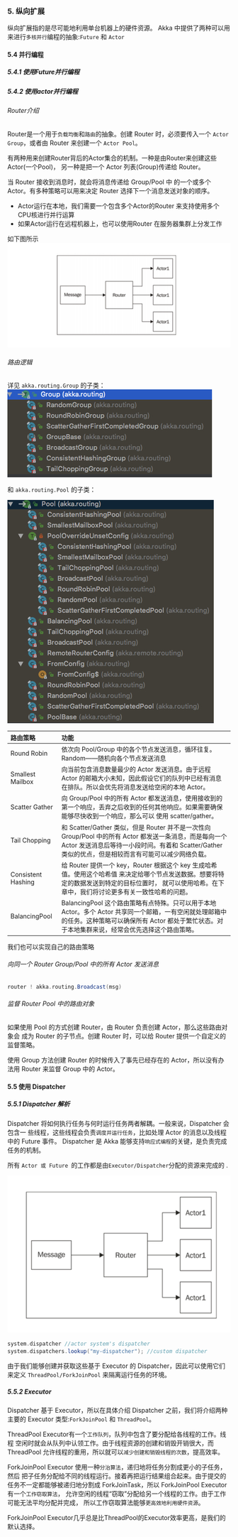 ### 5. 纵向扩展
纵向扩展指的是尽可能地利用单台机器上的硬件资源。
Akka 中提供了两种可以用来进行`多核并行`编程的抽象:`Future` 和 `Actor`
#### 5.4 并行编程
##### 5.4.1 使用Future并行编程
##### 5.4.2 使用actor并行编程
###### Router介绍
Router是一个用于`负载均衡`和`路由`的抽象。创建 Router 时，必须要传入一个 `Actor Group`，或者由 Router 来创建一个 `Actor Pool`。

有两种用来创建Router背后的Actor集合的机制。一种是由Router来创建这些Actor(一个Pool)， 另一种是把一个 Actor 列表(Group)传递给 Router。

当 Router 接收到消息时，就会将消息传递给 Group/Pool 中 的一个或多个 Actor。有多种策略可以用来决定 Router 选择下一个消息发送对象的顺序。 

- Actor运行在本地，我们需要一个包含多个Actor的Router 来支持使用多个CPU核进行并行运算
- 如果Actor运行在远程机器上，也可以使用Router 在服务器集群上分发工作 

如下图所示
![akka-router](../../resources/chapter05/akka-router.jpg)

###### 路由逻辑

详见 `akka.routing.Group` 的子类：
![akka-router-group](../../resources/chapter05/akka-router-group.jpg)

和 `akka.routing.Pool` 的子类：

![akka-router-pool](../../resources/chapter05/akka-router-pool.jpg)

| 路由策略           | 功能                                                         |
| :----------------- | :----------------------------------------------------------- |
| Round Robin        | 依次向 Pool/Group 中的各个节点发送消息，循环往复。Random——随机向各个节点发送消息 |
| Smallest Mailbox   | 向当前包含消息数量最少的 Actor 发送消息。由于远程 Actor 的邮箱大小未知，因此假设它们的队列中已经有消息在排队。所以会优先将消息发送给空闲的本地 Actor。 |
| Scatter Gather     | 向 Group/Pool 中的所有 Actor 都发送消息，使用接收到的第一个响应，丢弃之后收到的任何其他响应。如果需要确保能够尽快收到一个响应，那么可以 使用 scatter/gather。 |
| Tail Chopping      | 和 Scatter/Gather 类似，但是 Router 并不是一次性向 Group/Pool 中的所有 Actor 都发送一条消息，而是每向一个 Actor 发送消息后等待一小段时间。有着和 Scatter/Gather 类似的优点，但是相较而言有可能可以减少网络负载。 |
| Consistent Hashing | 给 Router 提供一个 key，Router 根据这个 key 生成哈希值。使用这个哈希值 来决定给哪个节点发送数据。想要将特定的数据发送到特定的目标位置时， 就可以使用哈希。在下章中，我们将讨论更多有关一致性哈希的问题。 |
| BalancingPool      | BalancingPool 这个路由策略有点特殊。只可以用于本地 Actor。多个 Actor 共享同一个邮箱，一有空闲就处理邮箱中的任务。这种策略可以确保所有 Actor 都处于繁忙状态。对于本地集群来说，经常会优先选择这个路由策略。 |

我们也可以实现自己的路由策略 

###### 向同一个 Router Group/Pool 中的所有 Actor 发送消息 

```scala
router ! akka.routing.Broadcast(msg)
```

###### 监督 Router Pool 中的路由对象 

如果使用 Pool 的方式创建 Router，由 Router 负责创建 Actor，那么这些路由对象会 成为 Router 的子节点。创建 Router 时，可以给 Router 提供一个自定义的监督策略。

使用 Group 方法创建 Router 的时候传入了事先已经存在的 Actor，所以没有办 法用 Router 来监督 Group 中的 Actor。


#### 5.5 使用 Dispatcher

##### 5.5.1 Dispatcher 解析 

Dispatcher 将如何执行任务与何时运行任务两者解耦。一般来说，Dispatcher 会包含一 些线程，这些线程会负责`调度并运行任务`，比如处理 Actor 的消息以及线程中的 Future 事件。 Dispatcher 是 Akka 能够支持`响应式编程`的关键，是负责完成任务的机制。 

所有 `Actor 或 Future `的工作都是由` Executor/Dispatcher `分配的资源来完成的 .

![akka-dispatcher](../../resources/chapter05/akka-dispatcher.jpg)

```scala
system.dispatcher //actor system's dispatcher
system.dispatchers.lookup("my-dispatcher"); //custom dispatcher
```
由于我们能够创建并获取这些基于 Executor 的 Dispatcher，因此可以使用它们来定义 `ThreadPool/ForkJoinPool` 来隔离运行任务的环境。

##### 5.5.2 Executor

Dispatcher 基于 Executor，所以在具体介绍 Dispatcher 之前，我们将介绍两种主要的 Executor 类型:`ForkJoinPool` 和 `ThreadPool`。

ThreadPool Executor有一个`工作队列`，队列中包含了要分配给各线程的工作。线程 空闲时就会从队列中认领工作。由于线程资源的创建和销毁开销很大，而 ThreadPool 允许线程的重用，所以就可以`减少创建和销毁线程的次数`，提高效率。

ForkJoinPool Executor 使用一种`分治算法`，递归地将任务分割成更小的子任务，然后 把子任务分配给不同的线程运行。接着再把运行结果组合起来。由于提交的任务不一定都能够被递归地分割成 ForkJoinTask，所以 ForkJoinPool Executor 有一个`工作窃取算法`， 允许空闲的线程“窃取”分配给另一个线程的工作。由于工作可能无法平均分配并完成， 所以工作窃取算法能够`更高效地利用硬件资源`。

ForkJoinPool Executor几乎总是比ThreadPool的Executor效率更高，是我们的默认选择。


